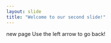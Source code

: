 ```yaml
---
layout: slide
title: "Welcome to our second slide!"
---
```

new page
Use the left arrow to go back!
